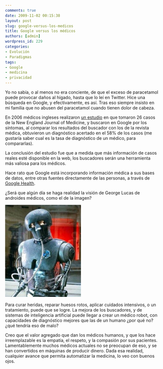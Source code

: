 ```yaml
---
comments: true
date: 2009-11-02 00:15:38
layout: post
slug: google-versus-los-medicos
title: Google versus los médicos
authors: [admin]
wordpress_id: 229
categories:
- Evolución
- Paradigmas
tags:
- Google
- medicina
- privacidad
---
```


Yo no sabía, o al menos no era conciente, de que el exceso de paracetamol puede provocar daños al hígado, hasta que lo leí en Twitter. Hice una búsqueda en Google, y efectivamente, es así. Tras eso siempre insisto en mi familia que no abusen del paracetamol cuando tienen dolor de cabeza.

En 2006 médicos ingleses realizaron [un estudio](http://www.bmj.com/cgi/content/abstract/bmj.39003.640567.AEv1) en que tomaron 26 casos de la New England Journal of Medicine, y buscaron en Google por los síntomas, al comparar los resultados del buscador con los de la revista médica, obtuvieron un diagnóstico acertado en el 58% de los casos (me gustaría saber cual es la tasa de diagnóstico de un médico, para compararlas).

La conclusión del estudio fue que a medida que más información de casos reales esté disponible en la web, los buscadores serán una herramienta más valiosa para los médicos.

Hace rato que Google está incorporando información médica a sus bases de datos, entre otras fuentes directamente de las personas, a través de [Google Health](http://www.google.com/health).

¿Será que algún día se haga realidad la visión de George Lucas de androides médicos, como el de la imagen?

![21b-medical-droid-247x300.jpg](21b-medical-droid-247x300.jpg)

Para curar heridas, reparar huesos rotos, aplicar cuidados intensivos, o un tratamiento, puede que se logre. La mejora de los buscadores, y de sistemas de inteligencia artificial puede llegar a crear un médico robot, con capacidades de diagnóstico mejores que las de un humano ¿por qué no? ¿qué tendría eso de malo?

Creo que  el valor agregado que dan los médicos humanos, y que los hace irreemplazable es la empatía, el respeto, y la compasión por sus pacientes. Lamentablemente muchos médicos actuales no se preocupan de eso, y se han convertidos en máquinas de producir dinero. Dada esa realidad, cualquier avance que permita automatizar la medicina, lo veo  con buenos ojos.



